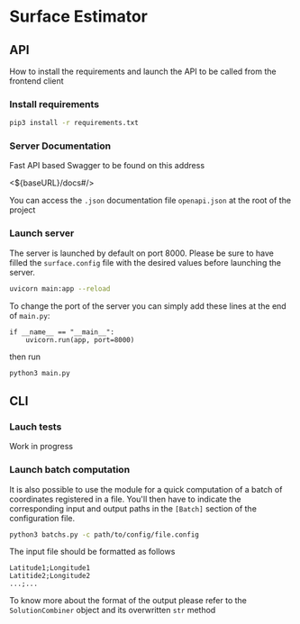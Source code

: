 # Surface Estimator

## API

How to install the requirements and launch the API to be called from the frontend client

### Install requirements

```bash
pip3 install -r requirements.txt
```

### Server Documentation

Fast API based Swagger to be found on this address

<${baseURL}/docs#/>

You can access the `.json` documentation file `openapi.json` at the root of the project

### Launch server

The server is launched by default on port 8000.
Please be sure to have filled the `surface.config` file with the desired values before launching the server.

```bash
uvicorn main:app --reload
```

To change the port of the server you can simply add these lines at the end of `main.py`:

```python=
if __name__ == "__main__":
    uvicorn.run(app, port=8000)
```

then run

```bash
python3 main.py
```

## CLI

### Lauch tests

Work in progress

### Launch batch computation

It is also possible to use the module for a quick computation of a batch of coordinates registered in a file.
You'll then have to indicate the corresponding input and output paths in the `[Batch]` section of the configuration file.

```bash
python3 batchs.py -c path/to/config/file.config
```

The input file should be formatted as follows

```csv
Latitude1;Longitude1
Latitide2;Longitude2
...;...
```

To know more about the format of the output please refer to the `SolutionCombiner` object and its overwritten `str` method

